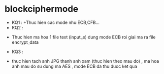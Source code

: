 # blockciphermode
- KQ1 : 
+Thuc hien cac mode nhu ECB,CFB...
- KQ2 :
+ Thuc hien ma hoa 1 file text (input_e) dung mode ECB roi giai ma ra file encrypt_data
- KQ3 :
+ thuc hien tach anh JPG thanh anh xam (thuc hien theo mau do) , ma hoa anh mau do su dung ma AES , mode ECB da thu duoc ket qua

